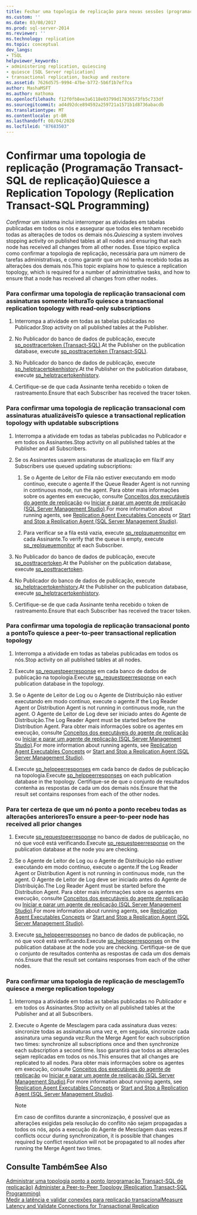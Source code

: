 ```yaml
---
title: Fechar uma topologia de replicação para novas sessões (programação Transact-SQL de replicação) | Microsoft Docs
ms.custom: ''
ms.date: 03/08/2017
ms.prod: sql-server-2014
ms.reviewer: ''
ms.technology: replication
ms.topic: conceptual
dev_langs:
- TSQL
helpviewer_keywords:
- administering replication, quiescing
- quiesce [SQL Server replication]
- transactional replication, backup and restore
ms.assetid: 7626d575-9994-47be-b772-5b6f1b7ef7ca
author: MashaMSFT
ms.author: mathoma
ms.openlocfilehash: f12f0fb8ee3a6118e03799d17836573fb5c733df
ms.sourcegitcommit: ad4d92dce894592a259721a1571b1d8736abacdb
ms.translationtype: MT
ms.contentlocale: pt-BR
ms.lasthandoff: 08/04/2020
ms.locfileid: "87683503"
---
```

# <a name="quiesce-a-replication-topology-replication-transact-sql-programming"></a><span data-ttu-id="0910b-102">Confirmar uma topologia de replicação (Programação Transact-SQL de replicação)</span><span class="sxs-lookup"><span data-stu-id="0910b-102">Quiesce a Replication Topology (Replication Transact-SQL Programming)</span></span>
  <span data-ttu-id="0910b-103">*Confirmar* um sistema inclui interromper as atividades em tabelas publicadas em todos os nós e assegurar que todos eles tenham recebido todas as alterações de todos os demais nós.</span><span class="sxs-lookup"><span data-stu-id="0910b-103">*Quiescing* a system involves stopping activity on published tables at all nodes and ensuring that each node has received all changes from all other nodes.</span></span> <span data-ttu-id="0910b-104">Esse tópico explica como confirmar a topologia de replicação, necessária para um número de tarefas administrativas, e como garantir que um nó tenha recebido todas as alterações dos demais nós.</span><span class="sxs-lookup"><span data-stu-id="0910b-104">This topic explains how to quiesce a replication topology, which is required for a number of administrative tasks, and how to ensure that a node has received all changes from other nodes.</span></span>  
  
### <a name="to-quiesce-a-transactional-replication-topology-with-read-only-subscriptions"></a><span data-ttu-id="0910b-105">Para confirmar uma topologia de replicação transacional com assinaturas somente leitura</span><span class="sxs-lookup"><span data-stu-id="0910b-105">To quiesce a transactional replication topology with read-only subscriptions</span></span>  
  
1.  <span data-ttu-id="0910b-106">Interrompa a atividade em todas as tabelas publicadas no Publicador.</span><span class="sxs-lookup"><span data-stu-id="0910b-106">Stop activity on all published tables at the Publisher.</span></span>  
  
2.  <span data-ttu-id="0910b-107">No Publicador do banco de dados de publicação, execute [sp_posttracertoken &#40;Transact-SQL&#41;](/sql/relational-databases/system-stored-procedures/sp-posttracertoken-transact-sql).</span><span class="sxs-lookup"><span data-stu-id="0910b-107">At the Publisher on the publication database, execute [sp_posttracertoken &#40;Transact-SQL&#41;](/sql/relational-databases/system-stored-procedures/sp-posttracertoken-transact-sql).</span></span>  
  
3.  <span data-ttu-id="0910b-108">No Publicador do banco de dados de publicação, execute [sp_helptracertokenhistory](/sql/relational-databases/system-stored-procedures/sp-helptracertokenhistory-transact-sql).</span><span class="sxs-lookup"><span data-stu-id="0910b-108">At the Publisher on the publication database, execute [sp_helptracertokenhistory](/sql/relational-databases/system-stored-procedures/sp-helptracertokenhistory-transact-sql).</span></span>  
  
4.  <span data-ttu-id="0910b-109">Certifique-se de que cada Assinante tenha recebido o token de rastreamento.</span><span class="sxs-lookup"><span data-stu-id="0910b-109">Ensure that each Subscriber has received the tracer token.</span></span>  
  
### <a name="to-quiesce-a-transactional-replication-topology-with-updatable-subscriptions"></a><span data-ttu-id="0910b-110">Para confirmar uma topologia de replicação transacional com assinaturas atualizáveis</span><span class="sxs-lookup"><span data-stu-id="0910b-110">To quiesce a transactional replication topology with updatable subscriptions</span></span>  
  
1.  <span data-ttu-id="0910b-111">Interrompa a atividade em todas as tabelas publicadas no Publicador e em todos os Assinantes.</span><span class="sxs-lookup"><span data-stu-id="0910b-111">Stop activity on all published tables at the Publisher and all Subscribers.</span></span>  
  
2.  <span data-ttu-id="0910b-112">Se os Assinantes usarem assinaturas de atualização em fila:</span><span class="sxs-lookup"><span data-stu-id="0910b-112">If any Subscribers use queued updating subscriptions:</span></span>  
  
    1.  <span data-ttu-id="0910b-113">Se o Agente de Leitor de Fila não estiver executando em modo contínuo, execute o agente.</span><span class="sxs-lookup"><span data-stu-id="0910b-113">If the Queue Reader Agent is not running in continuous mode, run the agent.</span></span> <span data-ttu-id="0910b-114">Para obter mais informações sobre os agentes em execução, consulte [Conceitos dos executáveis do agente de replicação](../concepts/replication-agent-executables-concepts.md) ou [Iniciar e parar um agente de replicação &#40;SQL Server Management Studio&#41;](../agents/start-and-stop-a-replication-agent-sql-server-management-studio.md).</span><span class="sxs-lookup"><span data-stu-id="0910b-114">For more information about running agents, see [Replication Agent Executables Concepts](../concepts/replication-agent-executables-concepts.md) or [Start and Stop a Replication Agent &#40;SQL Server Management Studio&#41;](../agents/start-and-stop-a-replication-agent-sql-server-management-studio.md).</span></span>  
  
    2.  <span data-ttu-id="0910b-115">Para verificar se a fila está vazia, execute [sp_replqueuemonitor](/sql/relational-databases/system-stored-procedures/sp-replqueuemonitor-transact-sql) em cada Assinante.</span><span class="sxs-lookup"><span data-stu-id="0910b-115">To verify that the queue is empty, execute [sp_replqueuemonitor](/sql/relational-databases/system-stored-procedures/sp-replqueuemonitor-transact-sql) at each Subscriber.</span></span>  
  
3.  <span data-ttu-id="0910b-116">No Publicador do banco de dados de publicação, execute [sp_posttracertoken](/sql/relational-databases/system-stored-procedures/sp-posttracertoken-transact-sql).</span><span class="sxs-lookup"><span data-stu-id="0910b-116">At the Publisher on the publication database, execute [sp_posttracertoken](/sql/relational-databases/system-stored-procedures/sp-posttracertoken-transact-sql).</span></span>  
  
4.  <span data-ttu-id="0910b-117">No Publicador do banco de dados de publicação, execute [sp_helptracertokenhistory](/sql/relational-databases/system-stored-procedures/sp-helptracertokenhistory-transact-sql).</span><span class="sxs-lookup"><span data-stu-id="0910b-117">At the Publisher on the publication database, execute [sp_helptracertokenhistory](/sql/relational-databases/system-stored-procedures/sp-helptracertokenhistory-transact-sql).</span></span>  
  
5.  <span data-ttu-id="0910b-118">Certifique-se de que cada Assinante tenha recebido o token de rastreamento.</span><span class="sxs-lookup"><span data-stu-id="0910b-118">Ensure that each Subscriber has received the tracer token.</span></span>  
  
### <a name="to-quiesce-a-peer-to-peer-transactional-replication-topology"></a><span data-ttu-id="0910b-119">Para confirmar uma topologia de replicação transacional ponto a ponto</span><span class="sxs-lookup"><span data-stu-id="0910b-119">To quiesce a peer-to-peer transactional replication topology</span></span>  
  
1.  <span data-ttu-id="0910b-120">Interrompa a atividade em todas as tabelas publicadas em todos os nós.</span><span class="sxs-lookup"><span data-stu-id="0910b-120">Stop activity on all published tables at all nodes.</span></span>  
  
2.  <span data-ttu-id="0910b-121">Execute [sp_requestpeerresponse](/sql/relational-databases/system-stored-procedures/sp-requestpeerresponse-transact-sql) em cada banco de dados de publicação na topologia.</span><span class="sxs-lookup"><span data-stu-id="0910b-121">Execute [sp_requestpeerresponse](/sql/relational-databases/system-stored-procedures/sp-requestpeerresponse-transact-sql) on each publication database in the topology.</span></span>  
  
3.  <span data-ttu-id="0910b-122">Se o Agente de Leitor de Log ou o Agente de Distribuição não estiver executando em modo contínuo, execute o agente.</span><span class="sxs-lookup"><span data-stu-id="0910b-122">If the Log Reader Agent or Distribution Agent is not running in continuous mode, run the agent.</span></span> <span data-ttu-id="0910b-123">O Agente de Leitor de Log deve ser iniciado antes do Agente de Distribuição.</span><span class="sxs-lookup"><span data-stu-id="0910b-123">The Log Reader Agent must be started before the Distribution Agent.</span></span> <span data-ttu-id="0910b-124">Para obter mais informações sobre os agentes em execução, consulte [Conceitos dos executáveis do agente de replicação](../concepts/replication-agent-executables-concepts.md) ou [Iniciar e parar um agente de replicação &#40;SQL Server Management Studio&#41;](../agents/start-and-stop-a-replication-agent-sql-server-management-studio.md).</span><span class="sxs-lookup"><span data-stu-id="0910b-124">For more information about running agents, see [Replication Agent Executables Concepts](../concepts/replication-agent-executables-concepts.md) or [Start and Stop a Replication Agent &#40;SQL Server Management Studio&#41;](../agents/start-and-stop-a-replication-agent-sql-server-management-studio.md).</span></span>  
  
4.  <span data-ttu-id="0910b-125">Execute [sp_helppeerresponses](/sql/relational-databases/system-stored-procedures/sp-helppeerresponses-transact-sql) em cada banco de dados de publicação na topologia.</span><span class="sxs-lookup"><span data-stu-id="0910b-125">Execute [sp_helppeerresponses](/sql/relational-databases/system-stored-procedures/sp-helppeerresponses-transact-sql) on each publication database in the topology.</span></span> <span data-ttu-id="0910b-126">Certifique-se de que o conjunto de resultados contenha as respostas de cada um dos demais nós.</span><span class="sxs-lookup"><span data-stu-id="0910b-126">Ensure that the result set contains responses from each of the other nodes.</span></span>  
  
### <a name="to-ensure-a-peer-to-peer-node-has-received-all-prior-changes"></a><span data-ttu-id="0910b-127">Para ter certeza de que um nó ponto a ponto recebeu todas as alterações anteriores</span><span class="sxs-lookup"><span data-stu-id="0910b-127">To ensure a peer-to-peer node has received all prior changes</span></span>  
  
1.  <span data-ttu-id="0910b-128">Execute [sp_requestpeerresponse](/sql/relational-databases/system-stored-procedures/sp-requestpeerresponse-transact-sql) no banco de dados de publicação, no nó que você está verificando.</span><span class="sxs-lookup"><span data-stu-id="0910b-128">Execute [sp_requestpeerresponse](/sql/relational-databases/system-stored-procedures/sp-requestpeerresponse-transact-sql) on the publication database at the node you are checking.</span></span>  
  
2.  <span data-ttu-id="0910b-129">Se o Agente de Leitor de Log ou o Agente de Distribuição não estiver executando em modo contínuo, execute o agente.</span><span class="sxs-lookup"><span data-stu-id="0910b-129">If the Log Reader Agent or Distribution Agent is not running in continuous mode, run the agent.</span></span> <span data-ttu-id="0910b-130">O Agente de Leitor de Log deve ser iniciado antes do Agente de Distribuição.</span><span class="sxs-lookup"><span data-stu-id="0910b-130">The Log Reader Agent must be started before the Distribution Agent.</span></span> <span data-ttu-id="0910b-131">Para obter mais informações sobre os agentes em execução, consulte [Conceitos dos executáveis do agente de replicação](../concepts/replication-agent-executables-concepts.md) ou [Iniciar e parar um agente de replicação &#40;SQL Server Management Studio&#41;](../agents/start-and-stop-a-replication-agent-sql-server-management-studio.md).</span><span class="sxs-lookup"><span data-stu-id="0910b-131">For more information about running agents, see [Replication Agent Executables Concepts](../concepts/replication-agent-executables-concepts.md) or [Start and Stop a Replication Agent &#40;SQL Server Management Studio&#41;](../agents/start-and-stop-a-replication-agent-sql-server-management-studio.md).</span></span>  
  
3.  <span data-ttu-id="0910b-132">Execute [sp_helppeerresponses](/sql/relational-databases/system-stored-procedures/sp-helppeerresponses-transact-sql) no banco de dados de publicação, no nó que você está verificando.</span><span class="sxs-lookup"><span data-stu-id="0910b-132">Execute [sp_helppeerresponses](/sql/relational-databases/system-stored-procedures/sp-helppeerresponses-transact-sql) on the publication database at the node you are checking.</span></span> <span data-ttu-id="0910b-133">Certifique-se de que o conjunto de resultados contenha as respostas de cada um dos demais nós.</span><span class="sxs-lookup"><span data-stu-id="0910b-133">Ensure that the result set contains responses from each of the other nodes.</span></span>  
  
### <a name="to-quiesce-a-merge-replication-topology"></a><span data-ttu-id="0910b-134">Para confirmar uma topologia de replicação de mesclagem</span><span class="sxs-lookup"><span data-stu-id="0910b-134">To quiesce a merge replication topology</span></span>  
  
1.  <span data-ttu-id="0910b-135">Interrompa a atividade em todas as tabelas publicadas no Publicador e em todos os Assinantes.</span><span class="sxs-lookup"><span data-stu-id="0910b-135">Stop activity on all published tables at the Publisher and at all Subscribers.</span></span>  
  
2.  <span data-ttu-id="0910b-136">Execute o Agente de Mesclagem para cada assinatura duas vezes: sincronize todas as assinaturas uma vez e, em seguida, sincronize cada assinatura uma segunda vez:</span><span class="sxs-lookup"><span data-stu-id="0910b-136">Run the Merge Agent for each subscription two times: synchronize all subscriptions once and then synchronize each subscription a second time.</span></span> <span data-ttu-id="0910b-137">Isso garantirá que todos as alterações sejam replicadas em todos os nós.</span><span class="sxs-lookup"><span data-stu-id="0910b-137">This ensures that all changes are replicated to all nodes.</span></span> <span data-ttu-id="0910b-138">Para obter mais informações sobre os agentes em execução, consulte [Conceitos dos executáveis do agente de replicação](../concepts/replication-agent-executables-concepts.md) ou [Iniciar e parar um agente de replicação &#40;SQL Server Management Studio&#41;](../agents/start-and-stop-a-replication-agent-sql-server-management-studio.md).</span><span class="sxs-lookup"><span data-stu-id="0910b-138">For more information about running agents, see [Replication Agent Executables Concepts](../concepts/replication-agent-executables-concepts.md) or [Start and Stop a Replication Agent &#40;SQL Server Management Studio&#41;](../agents/start-and-stop-a-replication-agent-sql-server-management-studio.md).</span></span>  
  
    > [!NOTE]  
    >  <span data-ttu-id="0910b-139">Em caso de conflitos durante a sincronização, é possível que as alterações exigidas pela resolução do conflito não sejam propagadas a todos os nós, após a execução do Agente de Mesclagem duas vezes.</span><span class="sxs-lookup"><span data-stu-id="0910b-139">If conflicts occur during synchronization, it is possible that changes required by conflict resolution will not be propagated to all nodes after running the Merge Agent two times.</span></span>  
  
## <a name="see-also"></a><span data-ttu-id="0910b-140">Consulte Também</span><span class="sxs-lookup"><span data-stu-id="0910b-140">See Also</span></span>  
 <span data-ttu-id="0910b-141">[Administrar uma topologia ponto a ponto &#40;programação Transact-SQL de replicação&#41;](administer-a-peer-to-peer-topology-replication-transact-sql-programming.md) </span><span class="sxs-lookup"><span data-stu-id="0910b-141">[Administer a Peer-to-Peer Topology &#40;Replication Transact-SQL Programming&#41;](administer-a-peer-to-peer-topology-replication-transact-sql-programming.md) </span></span>  
 [<span data-ttu-id="0910b-142">Medir a latência e validar conexões para replicação transacional</span><span class="sxs-lookup"><span data-stu-id="0910b-142">Measure Latency and Validate Connections for Transactional Replication</span></span>](../monitor/measure-latency-and-validate-connections-for-transactional-replication.md)  
  
  
